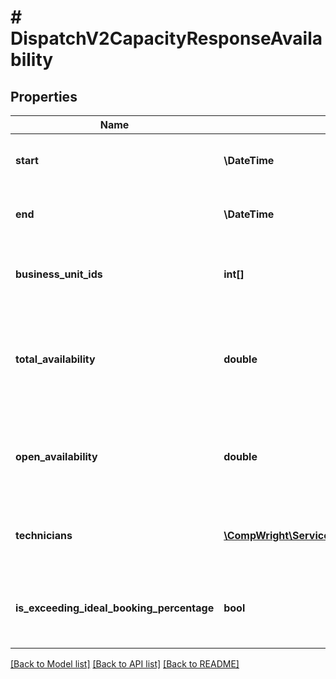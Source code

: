 # # DispatchV2CapacityResponseAvailability

## Properties

Name | Type | Description | Notes
------------ | ------------- | ------------- | -------------
**start** | **\DateTime** | When the availability time frame starts |
**end** | **\DateTime** | When the availability time frame ends |
**business_unit_ids** | **int[]** | Business units that the availability applies to |
**total_availability** | **double** | Number of jobs that total capacity can allow to be booked during this time frame |
**open_availability** | **double** | Number of remaining jobs that can be booked during this time frame |
**technicians** | [**\CompWright\ServiceTitan\Model\DispatchV2CapacityResponseTechnician[]**](DispatchV2CapacityResponseTechnician.md) | Technician details for this availability time frame |
**is_exceeding_ideal_booking_percentage** | **bool** | Indicate if Ideal Booking Percentage is exceeded |

[[Back to Model list]](../../README.md#models) [[Back to API list]](../../README.md#endpoints) [[Back to README]](../../README.md)
